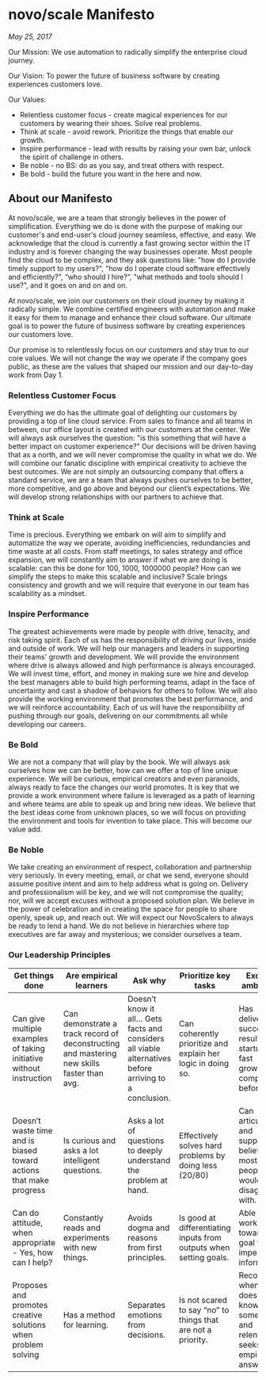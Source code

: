 # novo/scale Manifesto

*May 25, 2017*
 
Our Mission: We use automation to radically simplify the enterprise cloud journey. 
 
Our Vision: To power the future of business software by creating experiences customers love.
 
Our Values:
* Relentless customer focus - create magical experiences for our customers by wearing their shoes. Solve real problems.
* Think at scale - avoid rework. Prioritize the things that enable our growth.
* Inspire performance - lead with results by raising your own bar, unlock the spirit of challenge in others.
* Be noble - no BS: do as you say, and treat others with respect.
* Be bold - build the future you want in the here and now. 
 
## About our Manifesto

At novo/scale, we are a team that strongly believes in the power of simplification. Everything we do is done with the purpose of making our customer's and end-user's cloud journey seamless, effective, and easy. We acknowledge that the cloud is currently a fast growing sector within the IT industry and is forever changing the way businesses operate. Most people find the cloud to be complex, and they ask questions like: "how do I provide timely support to my users?", "how do I operate cloud software effectively and efficiently?", “who should I hire?”, "what methods and tools should I use?", and it goes on and on and on.
 
At novo/scale, we join our customers on their cloud journey by making it radically simple. We combine certified engineers with automation and make it easy for them to manage and enhance their cloud software. Our ultimate goal is to power the future of business software by creating experiences our customers love.
 
Our promise is to relentlessly focus on our customers and stay true to our core values. We will not change the way we operate if the company goes public, as these are the values that shaped our mission and our day-to-day work from Day 1.
 
### Relentless Customer Focus
Everything we do has the ultimate goal of delighting our customers by providing a top of line cloud service. From sales to finance and all teams in between, our office layout is created with our customers at the center. We will always ask ourselves the question: "is this something that will have a better impact on customer experience?" Our decisions will be driven having that as a north, and we will never compromise the quality in what we do. We will combine our fanatic discipline with empirical creativity to achieve the best outcomes.
We are not simply an outsourcing company that offers a standard service, we are a team that always pushes ourselves to be better, more competitive, and go above and beyond our client’s expectations. We will develop strong relationships with our partners to achieve that.
 
### Think at Scale
Time is precious. Everything we embark on will aim to simplify and automatize the way we operate, avoiding inefficiencies, redundancies and time waste at all costs. From staff meetings, to sales strategy and office expansion, we will constantly aim to answer if what we are doing is scalable: can this be done for 100, 1000, 1000000 people? How can we simplify the steps to make this scalable and inclusive? Scale brings consistency and growth and we will require that everyone in our team has scalability as a mindset.

### Inspire Performance
The greatest achievements were made by people with drive, tenacity, and risk taking spirit. Each of us has the responsibility of driving our lives, inside and outside of work. We will help our managers and leaders in supporting their teams' growth and development. We will provide the environment where drive is always allowed and high performance is always encouraged. We will invest time, effort, and money in making sure we hire and develop the best managers able to build high performing teams, adapt in the face of uncertainty and cast a shadow of behaviors for others to follow. We will also provide the working environment that promotes the best performance, and we will reinforce accountability. Each of us will have the responsibility of pushing through our goals, delivering on our commitments all while developing our careers.
 
### Be Bold
We are not a company that will play by the book. We will always ask ourselves how we can be better, how can we offer a top of line unique experience. We will be curious, empirical creators and even paranoids, always ready to face the changes our world promotes. It is key that we provide a work environment where failure is leveraged as a path of learning and where teams are able to speak up and bring new ideas. We believe that the best ideas come from unknown places, so we will focus on providing the environment and tools for invention to take place. This will become our value add.
 
### Be Noble
We take creating an environment of respect, collaboration and partnership very seriously. In every meeting, email, or chat we send, everyone should assume positive intent and aim to help address what is going on. Delivery and professionalism will be key, and we will not compromise the quality; nor, will we accept excuses without a proposed solution plan. We believe in the power of celebration and in creating the space for people to share openly, speak up, and reach out. We will expect our NovoScalers to always be ready to lend a hand. We do not believe in hierarchies where top executives are far away and mysterious; we consider ourselves a team. 

### Our Leadership Principles
| Get things done | Are empirical learners | Ask why| Prioritize key tasks | Excel in ambiguity | Lead & inspire |
| ---	| ---	| ---	| ---	| ---	| ---	|
| Can give multiple examples of taking initiative without instruction | Can demonstrate a track record of deconstructing and mastering new skills faster than avg. | Doesn’t know it all… Gets facts and considers all viable alternatives before arriving to a conclusion. | Can coherently prioritize and explain her logic in doing so. | Has delivered successful results  in startups or fast growing companies before. | Peers, employees, and superiors provide amazing references (“delivers results”) |
| Doesn’t waste time and is biased toward actions that make progress | Is curious and asks a lot intelligent questions. | Asks a lot of questions to deeply understand the problem at hand. | Effectively solves hard problems by doing less (20/80) | Can articulate and support a belief that most people would disagree with. | Is highly engaging when conveying ideas - drives people to take action. |
| Can do attitude, when appropriate - Yes, how can I help? | Constantly reads and experiments with new things. | Avoids dogma and reasons from first principles. | Is good at differentiating inputs from outputs when setting goals. | Able to work towards a goal with imperfect information. | Have high quality LinkedIn/Twitter networks. |
| Proposes and promotes creative solutions when problem solving | Has a method for learning. | Separates emotions from decisions. | Is not scared to say “no” to things that are not a priority. | Recognizes when he doesn’t know something and relentlessly seeks empirical answers. | Has a track record of attracting, integrating, and retaining great talent. |


